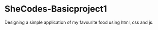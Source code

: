 # SheCodes-Basicproject1
Designing a simple application of my favourite food using html, css and js.
